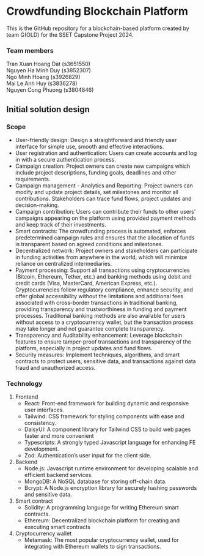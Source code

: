 # Crowdfunding Blockchain Platform    
This is the GitHub repository for a blockchain-based platform created by team G(OLD) for the SSET Capstone Project 2024.    

### Team members
Tran Xuan Hoang Dat (s3651550)      
Nguyen Ha Minh Duy (s3852307)      
Ngo Minh Hoang (s3926829)    
Mai Le Anh Huy (s3836278)    
Nguyen Cong Phuong (s3804846)    

## Initial solution design
### Scope 

- User-friendly design: Design a straightforward and friendly user interface for simple use, smooth and effective interactions.
- User registration and authentication: Users can create accounts and log in with a secure authentication process.
- Campaign creation: Project owners can create new campaigns which include project descriptions, funding goals, deadlines and other requirements.
- Campaign management - Analytics and Reporting: Project owners can modify and update project details, set milestones and monitor all contributions. Stakeholders can trace fund flows, project updates and decision-making.
- Campaign contribution: Users can contribute their funds to other users’ campaigns appearing on the platform using provided payment methods and keep track of their investments.
- Smart contracts: The crowdfunding process is automated, enforces predetermined campaign rules and ensures that the allocation of funds is transparent based on agreed conditions and milestones.
- Decentralized network: Project owners and stakeholders can participate in funding activities from anywhere in the world, which will minimize reliance on centralized intermediaries. 
- Payment processing: Support all transactions using cryptocurrencies (Bitcoin, Ethereum, Tether, etc.) and banking methods using debit and credit cards (Visa, MasterCard, American Express, etc.). Cryptocurrencies follow regulatory compliance, enhance security, and offer global accessibility without the limitations and additional fees associated with cross-border transactions in traditional banking, providing transparency and trustworthiness in funding and payment processes. Traditional banking methods are also available for users without access to a cryptocurrency wallet, but the transaction process may take longer and not guarantee complete transparency.
- Transparency and Auditability enhancement: Leverage blockchain features to ensure tamper-proof transactions and transparency of the platform, especially in project updates and fund flows.
- Security measures: Implement techniques, algorithms, and smart contracts to protect users, sensitive data, and transactions against data fraud and unauthorized access.   

### Technology   
1. Frontend    
   - React: Front-end framework for building dynamic and responsive user interfaces.
   - Tailwind: CSS framework for styling components with ease and consistency.
   - DaisyUI: A component library for Tailwind CSS to build web pages faster and more convenient
   - Typescripts: A strongly typed Javascript language for enhancing FE development.
   - Zod: Authentication’s user input for the client side.
2. Backend  
   - Node.js: Javascript runtime environment for developing scalable and efficient backend services.
   - MongoDB: A NoSQL database for storing off-chain data.
   - Bcrypt: A Node.js encryption library for securely hashing passwords and sensitive data.
3. Smart contract 
   - Solidity: A programming language for writing Ethereum smart contracts.
   - Ethereum: Decentralized blockchain platform for creating and executing smart contracts
4. Cryptocurrency wallet    
   - Metamask: The most popular cryptocurrency wallet, used for integrating with Ethereum wallets to sign transactions.  
